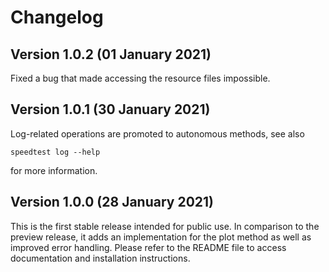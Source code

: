 # Changelog

## Version 1.0.2 (01 January 2021)

Fixed a bug that made accessing the resource files impossible.

## Version 1.0.1 (30 January 2021)

Log-related operations are promoted to autonomous methods, see also

```cli
speedtest log --help
```

for more information.

## Version 1.0.0 (28 January 2021)

This is the first stable release intended for public use. In comparison to the
preview release, it adds an implementation for the plot method as well as improved
error handling. Please refer to the README file to access documentation and installation
instructions.
